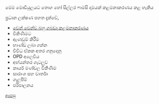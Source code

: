 මෙම මොඩියුලයට තොග හෝ සිල්ලර ෆාමසි දාමයක් කළමනාකරණය කළ හැකිය

ප්‍රධාන ලක්ෂණ පහත දැක්වේ,

* [වෙන් වෙන්ව බහු ගබඩා කළමනාකරණය](https://github.com/hmislk/hmis/wiki/%E0%B7%80%E0%B7%99%E0%B6%B1%E0%B7%8A-%E0%B7%80%E0%B7%99%E0%B6%B1%E0%B7%8A%E0%B7%80-%E0%B6%B6%E0%B7%84%E0%B7%94-%E0%B6%9C%E0%B6%B6%E0%B6%A9%E0%B7%8F-%E0%B6%9A%E0%B7%85%E0%B6%B8%E0%B6%B1%E0%B7%8F%E0%B6%9A%E0%B6%BB%E0%B6%AB%E0%B6%BA)
* විකිණීමට
* ඇණවුම් කිරීම
* භාණ්ඩ ලබා ගන්න
* විවිධ ඒකක අතර ගනුදෙනු
* OPD අලෙවිය
* අභ්යන්තර ගැටලුව
* කාර්ය මණ්ඩල විකිණීම
* සාරාංශ සහ වාර්තා
* ගැලපීම්
* පරිපාලනය

[ආපසු](https://github.com/hmislk/hmis/wiki/%E0%B6%B4%E0%B6%BB%E0%B7%92%E0%B7%81%E0%B7%93%E0%B6%BD%E0%B6%9A-%E0%B6%85%E0%B6%AD%E0%B7%8A%E0%B6%B4%E0%B7%9C%E0%B6%AD)